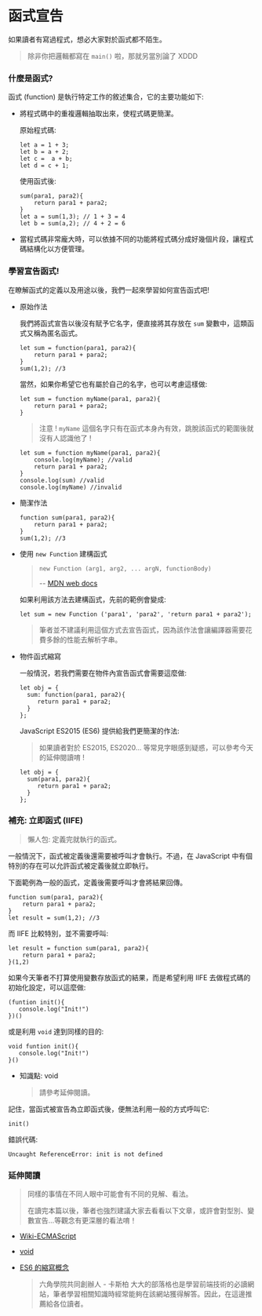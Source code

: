 # 函式宣告

如果讀者有寫過程式，想必大家對於函式都不陌生。

> 除非你把邏輯都寫在 `main()` 啦，那就另當別論了 XDDD

### 什麼是函式?

函式 \(function\) 是執行特定工作的敘述集合，它的主要功能如下:

* 將程式碼中的重複邏輯抽取出來，使程式碼更簡潔。

  原始程式碼:

  ```text
  let a = 1 + 3;
  let b = a + 2;
  let c =  a + b;
  let d = c + 1;
  ```

  使用函式後:

  ```text
  sum(para1, para2){
      return para1 + para2;
  }
  let a = sum(1,3); // 1 + 3 = 4
  let b = sum(a,2); // 4 + 2 = 6
  ```

* 當程式碼非常龐大時，可以依據不同的功能將程式碼分成好幾個片段，讓程式碼結構化以方便管理。

### 學習宣告函式!

在瞭解函式的定義以及用途以後，我們一起來學習如何宣告函式吧!

* 原始作法

  我們將函式宣告以後沒有賦予它名字，便直接將其存放在 `sum` 變數中，這類函式又稱為匿名函式。

  ```text
  let sum = function(para1, para2){
      return para1 + para2;
  }
  sum(1,2); //3
  ```

  當然，如果你希望它也有屬於自己的名字，也可以考慮這樣做:

  ```text
  let sum = function myName(para1, para2){
      return para1 + para2;
  }
  ```

  > 注意 ! `myName` 這個名字只有在函式本身內有效，跳脫該函式的範圍後就沒有人認識他了 !

  ```text
  let sum = function myName(para1, para2){
      console.log(myName); //valid
      return para1 + para2;
  }
  console.log(sum) //valid
  console.log(myName) //invalid
  ```

* 簡潔作法

  ```text
  function sum(para1, para2){
      return para1 + para2;
  }
  sum(1,2); //3
  ```

* 使用 `new Function` 建構函式

  > `new Function (arg1, arg2, ... argN, functionBody)`
  >
  > -- [MDN web docs](https://developer.mozilla.org/zh-TW/docs/Web/JavaScript/Reference/Functions)

  如果利用該方法去建構函式，先前的範例會變成:

  ```text
  let sum = new Function ('para1', 'para2', 'return para1 + para2');
  ```

  > 筆者並不建議利用這個方式去宣告函式，因為該作法會讓編譯器需要花費多餘的性能去解析字串。

* 物件函式縮寫

  一般情況，若我們需要在物件內宣告函式會需要這麼做:

  ```text
  let obj = {
    sum: function(para1, para2){
       return para1 + para2; 
    }  
  };
  ```

  JavaScript ES2015 \(ES6\) 提供給我們更簡潔的作法:

  > 如果讀者對於 ES2015, ES2020... 等常見字眼感到疑惑，可以參考今天的延伸閱讀唷 !

  ```text
  let obj = {
    sum(para1, para2){
       return para1 + para2; 
    }  
  };
  ```

### 補充: 立即函式 \(IIFE\)

> 懶人包: 定義完就執行的函式。

一般情況下，函式被定義後還需要被呼叫才會執行。不過，在 JavaScript 中有個特別的存在可以允許函式被定義後就立即執行。

下面範例為一般的函式，定義後需要呼叫才會將結果回傳。

```text
function sum(para1, para2){
    return para1 + para2;
}
let result = sum(1,2); //3
```

而 IIFE 比較特別，並不需要呼叫:

```text
let result = function sum(para1, para2){
    return para1 + para2;
}(1,2)
```

如果今天筆者不打算使用變數存放函式的結果，而是希望利用 IIFE 去做程式碼的初始化設定，可以這麼做:

```text
(funtion init(){
   console.log("Init!") 
})()
```

或是利用 `void` 達到同樣的目的:

```text
void funtion init(){
   console.log("Init!") 
}()
```

* 知識點: void

  > 請參考延伸閱讀。

記住，當函式被宣告為立即函式後，便無法利用一般的方式呼叫它:

```text
init()
```

錯誤代碼:

```text
Uncaught ReferenceError: init is not defined
```

### 延伸閱讀

> 同樣的事情在不同人眼中可能會有不同的見解、看法。
>
> 在讀完本篇以後，筆者也強烈建議大家去看看以下文章，或許會對型別、變數宣告...等觀念有更深層的看法唷！

* [Wiki-ECMAScript](https://zh.wikipedia.org/wiki/ECMAScript)
* [void](https://kuro.tw/posts/2019/08/04/JS-%E5%86%B7%E7%9F%A5%E8%AD%98-%E4%BD%A0%E6%89%80%E4%B8%8D%E7%9F%A5%E9%81%93%E7%9A%84-void/)
* [ES6 的縮寫概念](https://wcc723.github.io/javascript/2017/12/23/javascript-short-hand/)

  > 六角學院共同創辦人 - 卡斯柏 大大的部落格也是學習前端技術的必讀網站，筆者學習相關知識時經常能夠在該網站獲得解答。因此，在這邊推薦給各位讀者。

